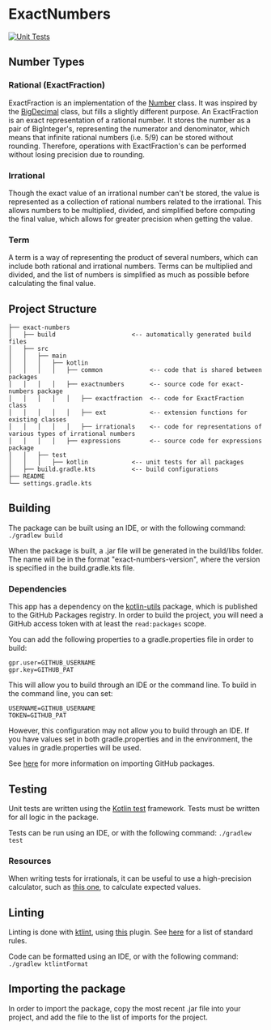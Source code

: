# ExactNumbers

[![Unit Tests](https://github.com/lbressler13/exact-numbers/actions/workflows/basic_flow.yml/badge.svg?branch=main)](https://github.com/lbressler13/exact-numbers/actions/workflows/basic_flow.yml)

## Number Types

### Rational (ExactFraction)
ExactFraction is an implementation of the [Number](https://docs.oracle.com/javase/8/docs/api/java/lang/Number.html) class.
It was inspired by the [BigDecimal](https://docs.oracle.com/javase/8/docs/api/java/math/BigDecimal.html) class, but fills a slightly different purpose.
An ExactFraction is an exact representation of a rational number.
It stores the number as a pair of BigInteger's, representing the numerator and denominator, which means that infinite rational numbers (i.e. 5/9) can be stored without rounding.
Therefore, operations with ExactFraction's can be performed without losing precision due to rounding.

### Irrational
Though the exact value of an irrational number can't be stored, the value is represented as a collection of rational numbers related to the irrational.
This allows numbers to be multiplied, divided, and simplified before computing the final value, which allows for greater precision when getting the value.

### Term
A term is a way of representing the product of several numbers, which can include both rational and irrational numbers.
Terms can be multiplied and divided, and the list of numbers is simplified as much as possible before calculating the final value.

## Project Structure
```project
├── exact-numbers
│   ├── build                     <-- automatically generated build files
│   ├── src
│   │   ├── main
│   │   │   ├── kotlin
│   │   │   │   ├── common             <-- code that is shared between packages
│   │   │   │   ├── exactnumbers       <-- source code for exact-numbers package
│   │   │   │   │   ├── exactfraction  <-- code for ExactFraction class
│   │   │   │   │   ├── ext            <-- extension functions for existing classes 
│   │   │   │   │   ├── irrationals    <-- code for representations of various types of irrational numbers
│   │   │   │   ├── expressions        <-- source code for expressions package
│   │   ├── test                  
│   │   │   ├── kotlin            <-- unit tests for all packages
│   ├── build.gradle.kts          <-- build configurations
├── README
└── settings.gradle.kts
```

## Building
The package can be built using an IDE, or with the following command:
```./gradlew build```

When the package is built, a .jar file will be generated in the build/libs folder.
The name will be in the format "exact-numbers-version", where the version is specified in the build.gradle.kts file.

### Dependencies
This app has a dependency on the [kotlin-utils](https://github.com/lbressler13/kotlin-utils) package, which is published to the GitHub Packages registry.
In order to build the project, you will need a GitHub access token with at least the `read:packages` scope.

You can add the following properties to a gradle.properties file in order to build:
```properties
gpr.user=GITHUB_USERNAME
gpr.key=GITHUB_PAT
```
This will allow you to build through an IDE or the command line.
To build in the command line, you can set:
```shell
USERNAME=GITHUB_USERNAME
TOKEN=GITHUB_PAT
```
However, this configuration may not allow you to build through an IDE.
If you have values set in both gradle.properties and in the environment, the values in gradle.properties will be used.

See [here](https://docs.github.com/en/packages/working-with-a-github-packages-registry/working-with-the-gradle-registry#using-a-published-package) for more information on importing GitHub packages.

## Testing
Unit tests are written using the [Kotlin test](https://kotlinlang.org/api/latest/kotlin.test/) framework.
Tests must be written for all logic in the package.

Tests can be run using an IDE, or with the following command:
```./gradlew test```

### Resources
When writing tests for irrationals, it can be useful to use a high-precision calculator, such as [this one](https://www.mathsisfun.com/scientific-calculator.html), to calculate expected values.

## Linting
Linting is done with [ktlint](https://ktlint.github.io/), using [this](https://github.com/jlleitschuh/ktlint-gradle) plugin.
See [here](https://github.com/pinterest/ktlint#standard-rules) for a list of standard rules.

Code can be formatted using an IDE, or with the following command:
```./gradlew ktlintFormat```

## Importing the package
In order to import the package, copy the most recent .jar file into your project, and add the file to the list of imports for the project.
